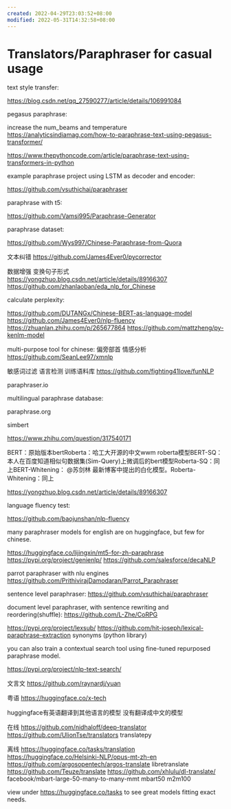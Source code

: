 ```yaml
---
created: 2022-04-29T23:03:52+08:00
modified: 2022-05-31T14:32:58+08:00
---
```


# Translators/Paraphraser for casual usage

text style transfer:

https://blog.csdn.net/qq_27590277/article/details/106991084

pegasus paraphrase:

increase the num_beams and temperature
https://analyticsindiamag.com/how-to-paraphrase-text-using-pegasus-transformer/

https://www.thepythoncode.com/article/paraphrase-text-using-transformers-in-python

example paraphrase project using LSTM as decoder and encoder:

https://github.com/vsuthichai/paraphraser

paraphrase with t5:

https://github.com/Vamsi995/Paraphrase-Generator

paraphrase dataset:

https://github.com/Wys997/Chinese-Paraphrase-from-Quora

文本纠错
https://github.com/James4Ever0/pycorrector

数据增强 变换句子形式
https://yongzhuo.blog.csdn.net/article/details/89166307
https://github.com/zhanlaoban/eda_nlp_for_Chinese

calculate perplexity:

https://github.com/DUTANGx/Chinese-BERT-as-language-model
https://github.com/James4Ever0/nlp-fluency
https://zhuanlan.zhihu.com/p/265677864
https://github.com/mattzheng/py-kenlm-model

multi-purpose tool for chinese: 偏旁部首 情感分析
https://github.com/SeanLee97/xmnlp

敏感词过滤 语言检测 训练语料库
https://github.com/fighting41love/funNLP


paraphraser.io

multilingual paraphrase database:

paraphrase.org

simbert

https://www.zhihu.com/question/317540171

BERT：原始版本bertRoberta：哈工大开源的中文wwm roberta模型BERT-SQ：本人在百度知道相似句数据集(Sim-Query)上微调后的bert模型Roberta-SQ：同上BERT-Whitening： @苏剑林 最新博客中提出的白化模型。Roberta-Whitening：同上


https://yongzhuo.blog.csdn.net/article/details/89166307

language fluency test:

https://github.com/baojunshan/nlp-fluency

many paraphraser models for english are on huggingface, but few for chinese.

https://huggingface.co/lijingxin/mt5-for-zh-paraphrase
https://pypi.org/project/genienlp/
https://github.com/salesforce/decaNLP

parrot paraphraser with nlu engines
https://github.com/PrithivirajDamodaran/Parrot_Paraphraser

sentence level paraphraser:
https://github.com/vsuthichai/paraphraser

document level paraphraser, with sentence rewriting and reordering(shuffle):
https://github.com/L-Zhe/CoRPG

https://pypi.org/project/lexsub/
https://github.com/hit-joseph/lexical-paraphrase-extraction
synonyms (python library)

you can also train a contextual search tool using fine-tuned repurposed paraphrase model.

https://pypi.org/project/nlp-text-search/

文言文
https://github.com/raynardj/yuan

粤语
https://huggingface.co/x-tech

huggingface有英语翻译到其他语言的模型 没有翻译成中文的模型

在线
https://github.com/nidhaloff/deep-translator
https://github.com/UlionTse/translators
translatepy

离线
https://huggingface.co/tasks/translation
https://huggingface.co/Helsinki-NLP/opus-mt-zh-en
https://github.com/argosopentech/argos-translate
libretranslate
https://github.com/Teuze/translate
https://github.com/xhlulu/dl-translate/
facebook/mbart-large-50-many-to-many-mmt
mbart50
m2m100

view under https://huggingface.co/tasks to see great models fitting exact needs.
